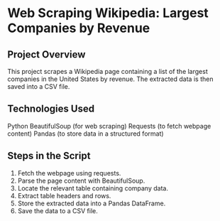# Web Scraping Wikipedia: Largest Companies by Revenue

## Project Overview
 This project scrapes a Wikipedia page containing a list of the largest companies in the United States by revenue. The extracted data is then saved into a CSV file.
## Technologies Used

Python
BeautifulSoup (for web scraping)
Requests (to fetch webpage content)
Pandas (to store data in a structured format)

## Steps in the Script

1. Fetch the webpage using requests.
2. Parse the page content with BeautifulSoup.
3. Locate the relevant table containing company data.
4. Extract table headers and rows.
5. Store the extracted data into a Pandas DataFrame.
6. Save the data to a CSV file.
